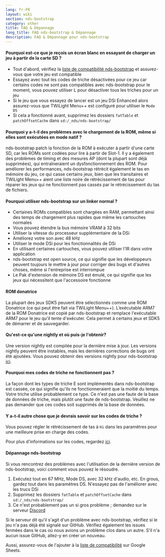 ```yaml
---
lang: fr-FR
layout: wiki
section: nds-bootstrap
category: other
title: FAQ & Dépannage
long_title: FAQ nds-bootstrap & Dépannage
description: FAQ & Dépannage pour nds-bootstrap
---
```


#### Pourquoi est-ce que je reçois un écran blanc en essayant de charger un jeu à partir de la carte SD ?
- Tout d'abord, vérifiez la [liste de compatibilité nds-bootstrap](https://docs.google.com/spreadsheets/d/1LRTkXOUXraTMjg1eedz_f7b5jiuyMv2x6e_jY_nyHSc/htmlview#gid=0) et assurez-vous que votre jeu est compatible
- Essayez avec tout les codes de triche désactivées pour ce jeu car certains codes ne sont pas compatibles avec nds-bootstrap pour le moment, vous pouvez utiliser <kbd class="l">L</kbd> pour désactiver tous les triches pour un jeu
- Si le jeu que vous essayez de lancer est un jeu DSi Enhanced alors assurez-vous que TWiLight Menu++ est configuré pour utiliser le `Mode DS`
- Si cela a fonctionné avant, supprimez les dossiers `fatTable` et `patchOffsetCache` dans `sd:/_nds/nds-bootstrap/`

#### Pourquoi y a-t-il des problèmes avec le chargement de la ROM, même si elles sont exécutées en mode natif ?
nds-bootstrap patch la fonction de la ROM à exécuter à partir d'une carte SD, car les ROMs sont codées pour lire à partir de Slot-1. Il y a également des problèmes de timing et des mesures AP (dont la plupart sont déjà supprimées), qui entraîneraient un dysfonctionnement des ROM. Pour améliorer les performances, nds-bootstrap rétrécit également le tas en mémoire du jeu, ce qui casse certains jeux, bien que les transitaires et TWiLight Menu++ aient une liste noire de rétrécissement de tas pour réparer les jeux qui ne fonctionnent pas cassés par le rétrécissement du tas de fichiers.

#### Pourquoi utiliser nds-bootstrap sur un linker normal ?
- Certaines ROMs compatibles sont chargées en RAM, permettant ainsi des temps de chargement plus rapides que même les cartouches normales
- Vous pouvez étendre la bus mémoire VRAM à 32 bits
- Utiliser la vitesse du processeur supplémentaire de la DSi
- Améliorez votre son avec 48 kHz
- Utiliser le mode DSi pour les fonctionnalités de DSi
- En utilisant certaines cartouches, vous pouvez utiliser l'IR dans votre application
- nds-bootstrap est open source, ce qui signifie que les développeurs peuvent toujours le mettre à jour pour corriger des bugs et d'autres choses, même si l'entreprise est interrompue
- Le Pak d'extension de mémoire DS est émulé, ce qui signifie que les jeux qui nécessitent que l'accessoire fonctionne

#### ROM donatrice
La plupart des jeux SDK5 peuvent être sélectionnés comme une ROM Donatrice (ce qui peut être fait via TWiLight Menu++). L’exécutable ARM7 de la ROM Donatrice est copié par nds-bootstrap et remplace l'exécutable ARM7 pour le jeu qu'il tente d'exécuter. Cela permet à certains jeux et SDK5 de démarrer et de sauvegarder.

#### Qu'est-ce qu'une nightly et où puis-je l'obtenir?
Une version nightly est compilée pour la dernière mise à jour. Les versions nightly peuvent être instables, mais les dernières corrections de bugs ont été ajoutées. Vous pouvez obtenir des versions nightly pour nds-bootstrap [ici](https://github.com/TWLBot/Builds/raw/master/nds-bootstrap.7z).

#### Pourquoi mes codes de triche ne fonctionnent pas ?
La façon dont les types de triche E sont implémentés dans nds-bootstrap est cassée, ce qui signifie qu'ils ne fonctionneraient que la moitié du temps. Votre triche utilise probablement ce type. Ce n'est pas une faute de la base de données de triche, mais plutôt une faute de nds-bootstrap. Veuillez ne pas demander que ces codes soit supprimés de la base de données.

#### Y a-t-il autre chose que je devrais savoir sur les codes de triche ?
Vous pouvez régler le rétrécissement de tas à `Hi` dans les paramètres pour une meilleure prise en charge des codes.

Pour plus d'informations sur les codes, regardez [ici](https://wiki.ds-homebrew.com/ds-index/retail-roms#action-replay-cheats).

#### Dépannage nds-bootstrap
Si vous rencontrez des problèmes avec l'utilisation de la dernière version de nds-bootstrap, voici comment vous pouvez le résoudre.

1. Exécutez tout en 67 MHz, Mode DS, avec 32 kHz d'audio, etc. En grous, gardez tout dans les paramètres DS. N'essayez pas de l'améliorer avec les trucs DSi
2. Supprimez les dossiers `fatTable` et `patchOffsetCache` dans `sd:/_nds/nds-bootstrap/`
3. Ce n'est probablement pas un si gros problème ; demandez sur le serveur [Discord](https://discord.gg/yD3spjv)

Si le serveur dit qu'il s'agit d'un problème avec nds-bootstrap, vérifiez si le jeu n'a pas déjà été signalé sur GitHub. Vérifiez également les issues fermées dans le cas où nous avions un problème clos dans un autre. S'il n'a aucun issue GitHub, allez-y en créer un nouveau.

Aussi, assurez-vous de l'ajouter à la [liste de compatibilité](https://wiki.ds-homebrew.com/nds-bootstrap/testing) sur Google Sheets.
